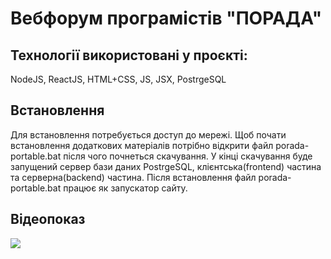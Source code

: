 # Вебфорум програмістів "ПОРАДА"

## Технології використовані у проєкті:
NodeJS, ReactJS, HTML+CSS, JS, JSX, PostrgeSQL

## Встановлення
Для встановлення потребується доступ до мережі. Щоб почати встановлення додаткових матеріалів потрібно відкрити файл porada-portable.bat після чого почнеться скачування. У кінці скачування буде запущений сервер бази даних PostrgeSQL, клієнтська(frontend) частина та серверна(backend) частина. Після встановлення файл porada-portable.bat працює як запускатор сайту.

## Відеопоказ
<img src="https://github.com/Leksiyko/PORADA/blob/main/readme.data/videoplayback.mp4">
